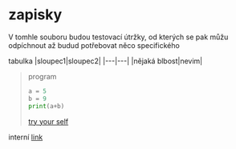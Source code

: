 # zapisky

V tomhle souboru budou testovací útržky, od kterých se pak můžu odpíchnout až budud potřebovat něco specifického


tabulka
|sloupec1|sloupec2|
|---|---|
|nějaká blbost|nevim|

> 
> program
> ```python
> a = 5
> b = 9
> print(a+b)
> ```
> [try your self](https://github.com/adam-p/markdown-here/wiki/Markdown-Cheatsheet#links)

interní [link](/CJ/01_Lakomec.md)
